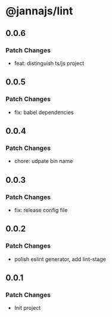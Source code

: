 # @jannajs/lint

## 0.0.6

### Patch Changes

- feat: distinguish ts/js project

## 0.0.5

### Patch Changes

- fix: babel dependencies

## 0.0.4

### Patch Changes

- chore: udpate bin name

## 0.0.3

### Patch Changes

- fix: release config file

## 0.0.2

### Patch Changes

- polish eslint generator, add lint-stage

## 0.0.1

### Patch Changes

- Init project
